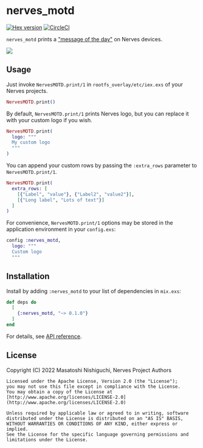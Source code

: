 # nerves_motd

[![Hex version](https://img.shields.io/hexpm/v/nerves_motd.svg "Hex version")](https://hex.pm/packages/nerves_motd)
[![CircleCI](https://circleci.com/gh/nerves-project/nerves_motd.svg?style=svg)](https://circleci.com/gh/nerves-project/nerves_motd)

`nerves_motd` prints a ["message of the
day"](https://en.wikipedia.org/wiki/Motd_(Unix)) on Nerves devices.

![](https://user-images.githubusercontent.com/7563926/202566900-942f3963-ff0e-48c2-9e13-03f96dd9a0d0.png)

## Usage

Just invoke `NervesMOTD.print/1` in `rootfs_overlay/etc/iex.exs` of your Nerves projects.

```elixir
NervesMOTD.print()
```

By default, `NervesMOTD.print/1` prints Nerves logo, but you can replace it with your custom logo if you wish.

```elixir
NervesMOTD.print(
  logo: """
  My custom logo
  """
)
```

You can append your custom rows by passing the `:extra_rows` parameter to `NervesMOTD.print/1`.

```elixir
NervesMOTD.print(
  extra_rows: [
    [{"Label", "value"}, {"Label2", "value2"}],
    [{"Long label", "Lots of text"}]
  ]
)
```

For convenience, `NervesMOTD.print/1` options may be stored in the application environment in your `config.exs`:

```elixir
config :nerves_motd,
  logo: """
  Custom logo
  """
```

## Installation

Install by adding `:nerves_motd` to your list of dependencies in `mix.exs`:

```elixir
def deps do
  [
    {:nerves_motd, "~> 0.1.0"}
  ]
end
```

For details, see [API reference](https://hexdocs.pm/nerves_motd/api-reference.html).

## License

Copyright (C) 2022 Masatoshi Nishiguchi, Nerves Project Authors

    Licensed under the Apache License, Version 2.0 (the "License");
    you may not use this file except in compliance with the License.
    You may obtain a copy of the License at [http://www.apache.org/licenses/LICENSE-2.0](http://www.apache.org/licenses/LICENSE-2.0)

    Unless required by applicable law or agreed to in writing, software
    distributed under the License is distributed on an "AS IS" BASIS,
    WITHOUT WARRANTIES OR CONDITIONS OF ANY KIND, either express or implied.
    See the License for the specific language governing permissions and
    limitations under the License.
